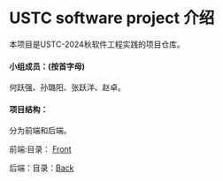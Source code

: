 # USTC software project 介绍

本项目是USTC-2024秋软件工程实践的项目仓库。

#### 小组成员：(按首字母)

何跃强、孙璐阳、张跃洋、赵卓。

#### 项目结构：

分为前端和后端。

前端:目录：
[Front](/Front/)

后端：目录：[Back](/Back/)